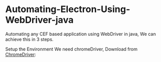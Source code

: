 # Automating-Electron-Using-WebDriver-java
Automating any CEF based application using WebDriver in java, We can achieve this in 3 steps.

 Setup the Environment 
    We need chromeDriver, Download from [ChromeDriver](https://sites.google.com/a/chromium.org/chromedriver/downloads):


  

